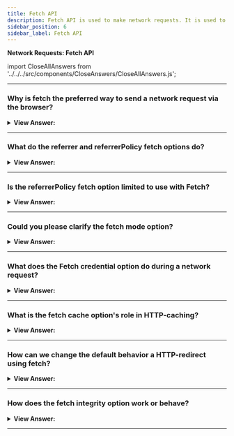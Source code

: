 ```yaml
---
title: Fetch API
description: Fetch API is used to make network requests. It is used to make GET, POST, PUT, DELETE, and PATCH network requests.
sidebar_position: 6
sidebar_label: Fetch API
---
```


**Network Requests: Fetch API**

import CloseAllAnswers from '../../../src/components/CloseAnswers/CloseAllAnswers.js';

<CloseAllAnswers />

---

### Why is fetch the preferred way to send a network request via the browser?

<details>
  <summary><strong>View Answer:</strong></summary>
  <div>
  <div><strong>Interview Response:</strong> Beyond the Fetch getting built on the Promise Object. Fetch is easy to implement compared to other methods used to send a network request, like Ajax. The WebSocket object is more appropriate than fetch if you also want to interact (bi-directional) with the server. Fetch offers a great simplicity to load content on a page in other cases. Fetch also has many fetch options, including referrer, referrerPolicy, mode, and other options.
    </div><br />
  <div><strong className="codeExample">Code Example:</strong><br /><br />

  <div></div>

```js
let promise = fetch(url, {
  method: "GET", // POST, PUT, DELETE, etc.
  headers: {
    // the content type header value is usually auto-set
    // depending on the request body
    "Content-Type": "text/plain;charset=UTF-8"
  },
  body: undefined // string, FormData, Blob, BufferSource, or URLSearchParams
  referrer: "about:client", // or "" to send no Referer header,
  // or an url from the current origin
  referrerPolicy: "no-referrer-when-downgrade", // no-referrer, origin, same-origin...
  mode: "cors", // same-origin, no-cors
  credentials: "same-origin", // omit, include
  cache: "default", // no-store, reload, no-cache, force-cache, or only-if-cached
  redirect: "follow", // manual, error
  integrity: "", // a hash, like "sha256-abcdef1234567890"
  keepalive: false, // true
  signal: undefined, // AbortController to abort request
  window: window // null
});
```

  </div>
  </div>
</details>

---

### What do the referrer and referrerPolicy fetch options do?

<details>
  <summary><strong>View Answer:</strong></summary>
  <div>
  <div><strong>Interview Response:</strong> The referrer and referrerPolicy options govern how the fetch options object sets the HTTP Referrer header. Usually, that header is set automatically and contains the URL of the page that made the request. In most scenarios, it is not essential; sometimes, it makes sense to remove or shorten it for security purposes. The referrer option allows us to set any Referrer (within the current origin) or remove it and the referrerPolicy option sets general rules for the referrer.
    </div><br />
  <div><strong className="codeExample">Code Example:</strong><br /><br />

  <div></div>

```js
// To send no referer, set an empty string:
fetch('/page', {
  referrer: '', // no Referer header
});

// To set another url within the current origin:
fetch('/page', {
  // assuming we're on https://javascript.info
  // we can set any Referer header, but only within the current origin
  referrer: 'https://javascript.info/anotherpage',
});
```

  </div>
  </div>
</details>

---

### Is the referrerPolicy fetch option limited to use with Fetch?

<details>
  <summary><strong>View Answer:</strong></summary>
  <div>
  <div><strong>Interview Response:</strong> No, the referrer-policy described in the specification is not just for fetch, but more global. It is possible to set the default policy for the whole page using the Referrer-Policy HTTP header, or per-link, with &#8249;a rel="noreferrer"&#8250;.
    </div>
  </div>
</details>

---

### Could you please clarify the fetch mode option?

<details>
  <summary><strong>View Answer:</strong></summary>
  <div>
  <div><strong>Interview Response:</strong> The mode option is a safeguard that prevents occasional cross-origin requests. It has three parameters, including cors, same-origin, and no-cors. The cors parameter is the default state which allows cross-origin requests. The same-origin parameter only allows requests from the origin. When the same-origin sets, all cross-origin requests are forbidden. The no-cors parameter only allows safe cross-origin requests. The mode option may be helpful when the URL for fetch comes from a 3rd-party, and we want a “power off switch” to limit cross-origin capabilities.
    </div>
  </div>
</details>

---

### What does the Fetch credential option do during a network request?

<details>
  <summary><strong>View Answer:</strong></summary>
  <div>
  <div><strong>Interview Response:</strong> The credentials option specifies whether fetch should send cookies and HTTP-Authorization headers with the request. It has three parameters, including same-origin, include, and omit. The same-origin parameter is the default setting used only to send user credentials if the URL is on the same origin as the calling script. The include parameter gets used if we always want to send user credentials, even for cross-origin calls. (We should note that include requires Accept-Control-Allow-Credentials from the cross-origin server for JavaScript to access the response.). The omit parameter gets used when we do not want to send or receive cookies. This behavior is like XHR’s withCredentials flag, but with three available values instead of two.
    </div><br />
  <div><strong className="codeExample">Code Example:</strong><br /><br />

  <div></div>

```js
var myRequest = new Request('flowers.jpg');
var myCred = myRequest.credentials; // returns "same-origin" by default
```

  </div>
  </div>
</details>

---

### What is the fetch cache option's role in HTTP-caching?

<details>
  <summary><strong>View Answer:</strong></summary>
  <div>
  <div><strong>Interview Response:</strong> By default, fetch requests make use of standard HTTP-caching. It respects the Expires and Cache-Control headers, sends If-Modified-Since, and other options. Just like the behavior of a regular HTTP-request. The cache option allows us to ignore HTTP-cache or fine-tune its usage.
    </div>
  </div>
</details>

---

### How can we change the default behavior a HTTP-redirect using fetch?

<details>
  <summary><strong>View Answer:</strong></summary>
  <div>
  <div><strong>Interview Response:</strong> Normally, fetch transparently follows HTTP-redirects such as 301, 302, but there are more in the specification. The fetch redirect option allows us to tweak or modify the HTTP-behavior. Redirect's contains three redirect modification parameters: follow, error, and manual. The default value for the “follow” option transparently follows HTTP-redirects. In the case of an HTTP-redirect, the error argument returns an error, and the manual argument allows us to process HTTP-redirects manually. In the event of a redirect, we receive a specific response object containing the response. type="opaqueredirect" and zeroed/empty status and most other properties.
    </div>
  </div>
</details>

---

### How does the fetch integrity option work or behave?

<details>
  <summary><strong>View Answer:</strong></summary>
  <div>
  <div><strong>Interview Response:</strong> The integrity option allows to check if the response matches the known-ahead checksum. The specification's supported hash functions are SHA-256, SHA-384, and SHA-512. There might be others, depending on the browser. For example, we are downloading a file, and we know that is SHA-256 checksum is “abcdef” (an actual checksum is more extended, of course). Fetch calculates SHA-256 on its own and compares it with our string. In case of a mismatch, an error triggers.
    </div><br />
  <div><strong className="codeExample">Code Example:</strong><br /><br />

  <div></div>

```js
fetch('http://site.com/file', {
  integrity: 'sha256-abcdef',
});
```

  </div>
  </div>
</details>

---
